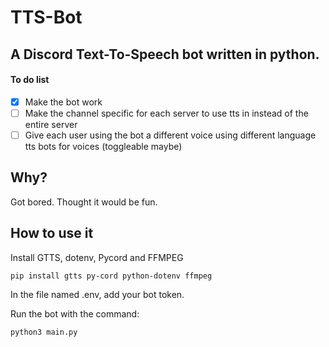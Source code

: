 # TTS-Bot
## A Discord Text-To-Speech bot written in python.

#### To do list
- [x] Make the bot work
- [ ] Make the channel specific for each server to use tts in instead of the entire server
- [ ] Give each user using the bot a different voice using different language tts bots for voices (toggleable maybe)

## Why?

Got bored. Thought it would be fun. 

## How to use it

Install GTTS, dotenv, Pycord and FFMPEG

```
pip install gtts py-cord python-dotenv ffmpeg
```

In the file named .env, add your bot token.

Run the bot with the command:
```
python3 main.py
```

